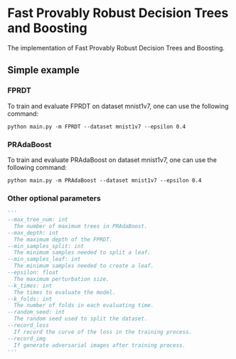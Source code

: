 # Fast Provably Robust Decision Trees and Boosting
The implementation of Fast Provably Robust Decision Trees and Boosting.

## Simple example
### FPRDT
To train and evaluate FPRDT on dataset mnist1v7, one can use the following command:
```
python main.py -m FPRDT --dataset mnist1v7 --epsilon 0.4
```

### PRAdaBoost
To train and evaluate PRAdaBoost on dataset mnist1v7, one can use the following command:
```
python main.py -m PRAdaBoost --dataset mnist1v7 --epsilon 0.4
```

### Other optional parameters
```python
'''
--max_tree_num: int
  The number of maximum trees in PRAdaBoost.
--max_depth: int 
  The maximum depth of the FPRDT.
--min_samples_split: int 
  The minimum samples needed to split a leaf.
--min_samples_leaf: int
  The minimum samples needed to create a leaf.
--epsilon: float
  The maximum perturbation size.
--k_times: int
  The times to evaluate the model.
--k_folds: int
  The number of folds in each evaluating time.
--random_seed: int
  The random seed used to split the dataset.
--record_loss
  If record the curve of the loss in the training process.
--record_img
  If generate adversarial images after training process.
'''
```
